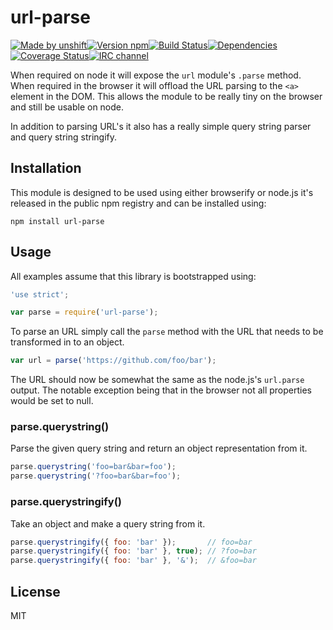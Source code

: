 # url-parse
[![Made by
unshift](https://img.shields.io/badge/made%20by-unshift-00ffcc.svg?style=flat-square)](http://unshift.io)[![Version
npm](http://img.shields.io/npm/v/url-parse.svg?style=flat-square)](http://browsenpm.org/package/url-parse)[![Build
Status](http://img.shields.io/travis/unshiftio/url-parse/master.svg?style=flat-square)](https://travis-ci.org/unshiftio/url-parse)[![Dependencies](https://img.shields.io/david/unshiftio/url-parse.svg?style=flat-square)](https://david-dm.org/unshiftio/url-parse)[![Coverage
Status](http://img.shields.io/coveralls/unshiftio/url-parse/master.svg?style=flat-square)](https://coveralls.io/r/unshiftio/url-parse?branch=master)[![IRC
channel](http://img.shields.io/badge/IRC-irc.freenode.net%23unshift-00a8ff.svg?style=flat-square)](http://webchat.freenode.net/?channels=unshift)

When required on node it will expose the `url` module's `.parse` method. When
required in the browser it will offload the URL parsing to the `<a>` element in
the DOM. This allows the module to be really tiny on the browser and still be
usable on node.

In addition to parsing URL's it also has a really simple query string parser and
query string stringify.

## Installation

This module is designed to be used using either browserify or node.js it's
released in the public npm registry and can be installed using:

```
npm install url-parse
```

## Usage

All examples assume that this library is bootstrapped using:

```js
'use strict';

var parse = require('url-parse');
```

To parse an URL simply call the `parse` method with the URL that needs to be
transformed in to an object.

```js
var url = parse('https://github.com/foo/bar');
```

The URL should now be somewhat the same as the node.js's `url.parse` output. The
notable exception being that in the browser not all properties would be set to
null.

### parse.querystring()

Parse the given query string and return an object representation from it.

```js
parse.querystring('foo=bar&bar=foo');
parse.querystring('?foo=bar&bar=foo');
```

### parse.querystringify()

Take an object and make a query string from it.

```js
parse.querystringify({ foo: 'bar' });       // foo=bar
parse.querystringify({ foo: 'bar' }, true); // ?foo=bar
parse.querystringify({ foo: 'bar' }, '&');  // &foo=bar
```

## License

MIT
